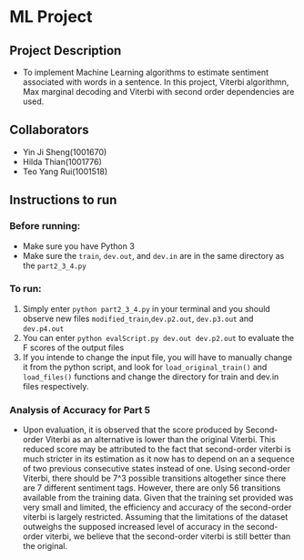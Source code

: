 # ML Project
## Project Description
+ To implement Machine Learning algorithms to estimate sentiment associated with words in a sentence. In this project, Viterbi algorithmn, Max marginal decoding and Viterbi with second order dependencies are used.

## Collaborators
+ Yin Ji Sheng(1001670)
+ Hilda Thian(1001776)
+ Teo Yang Rui(1001518)

## Instructions to run
### Before running:
+ Make sure you have Python 3
+ Make sure the `train`, `dev.out`, and `dev.in` are in the same directory as the `part2_3_4.py`

### To run:
1. Simply enter `python part2_3_4.py` in your terminal and you should observe new files `modified_train`,`dev.p2.out`, `dev.p3.out` and `dev.p4.out`
2. You can enter `python evalScript.py dev.out dev.p2.out` to evaluate the F scores of the output files
3. If you intende to change the input file, you will have to manually change it from the python script, and look for `load_original_train()` and `load_files()` functions and change the directory for train and dev.in files respectively. 

### Analysis of Accuracy for Part 5
+ Upon evaluation, it is observed that the score produced by Second-order Viterbi as an alternative is lower than the original Viterbi. This reduced score may be attributed to the fact that second-order viterbi is much stricter in its estimation as it now has to depend on an a sequence of two previous consecutive states instead of one. Using second-order Viterbi, there should be 7^3 possible transitions altogether since there are 7 different sentiment tags. However, there are only 56 transitions available from the training data. Given that the training set provided was very small and limited, the efficiency and accuracy of the second-order viterbi is largely restricted. Assuming that the limitations of the dataset outweighs the supposed increased level of accuracy in the second-order viterbi, we believe that the second-order viterbi is still better than the original. 
